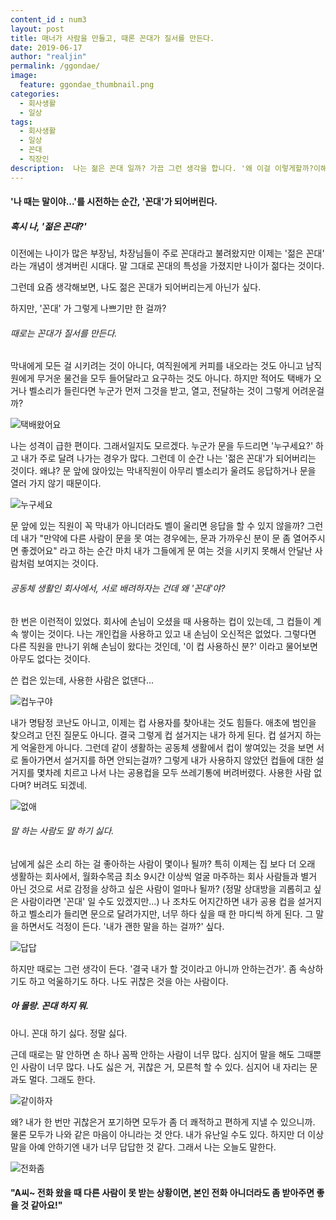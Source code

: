 ```yaml
---
content_id : num3
layout: post
title: 매너가 사람을 만들고, 때론 꼰대가 질서를 만든다.
date: 2019-06-17
author: "realjin"
permalink: /ggondae/
image:
  feature: ggondae_thumbnail.png
categories:
  - 회사생활
  - 일상
tags:
  - 회사생활
  - 일상
  - 꼰대
  - 직장인
description:  나는 젊은 꼰대 일까? 가끔 그런 생각을 합니다. '왜 이걸 이렇게할까?이해가 안가네. 나는 안그랬는데!'하지만 이런생각을 한다고 모두 꼰대가 되어버리는 걸까요? 저는 생각합니다. 때때로 꼰대가 질서를 만든다! 선임후임 할 것 없이 생활하기 좋은 회사 생활을 만들어봐요!  
---
```


#### '나 때는 말이야...'를 시전하는 순간, '꼰대'가 되어버린다.

##### 혹시 나, '젊은 꼰대?'

이전에는 나이가 많은 부장님, 차장님들이 주로 꼰대라고 불려왔지만 이제는 '젊은 꼰대' 라는 개념이 생겨버린 시대다. 말 그대로 꼰대의 특성을 가졌지만 나이가 젊다는 것이다.

그런데 요즘 생각해보면, 나도 젊은 꼰대가 되어버리는게 아닌가 싶다.

하지만, '꼰대' 가 그렇게 나쁘기만 한 걸까?



###### 때로는 꼰대가 질서를 만든다.

막내에게 모든 걸 시키려는 것이 아니다, 여직원에게 커피를 내오라는 것도 아니고 남직원에게 무거운 물건을 모두 들어달라고 요구하는 것도 아니다. 하지만 적어도 택배가 오거나 벨소리가 들린다면 누군가 먼저 그것을 받고, 열고,  전달하는 것이 그렇게 어려운걸까?

![택배왔어요](https://lh3.googleusercontent.com/8snZm4pRMg68OSQGj6phtEKG8bKiTaygZ4xUmMUg_yULe5PG8FTQSKuBT8I_MQfs4jq1jXHs1NiOe7Alt-SyGQNrlvkYL9KEpCz4j6Wk0jKRq3XN2AvDbYqbqG9u9nFovNc2aqIyAGm_I4XNKtRsG3dRDQ3SpsJtyVpWwH1H_ZY-7tFzhRzgEaw3nd09lunhV-HarxO_tDwfxoxMWNVpC0wm5Iq0fLlCrTFYHrdy71_51qjBL2bXaNI9e5gspgb93f23dy3UCPSAIvYJRbo8VzLJp3xpLHYRoO6nPR6pEdb_Kx_DW0WwfZfvLOt1g6zR7JwRPTjJE7UuxvcRYXg3fG7k2x3F9cpbK4WeOcEhREsWDTRsZjbarHOwAmGlehtulz24hMjp8S6PXPjfLdqSMbI7GzVPuVhYZB0zsaJk5RA2kMMS23D6E-3b5zyDRBSypbgPdKAkz2urPFOTtxX4aCrwzckWuf5cEqKTszCVoRFZniqKgJH-nTz1qCtx_eJ1Dah4DGJjWg0k1e5kOAsWy8lJdTh1h05z0vfMzHYu4oYUIR7WpHTcp4FLsyOVu3101gYdFewh8fy3HPKCF8S-mrL_Xs9OIvaWTxWXlXYntaTlMrTQ0HT9loENpUQwl2G6SFPozpmHTY-mxq32OO32D4arQLhqeHPwnbvytXItZDCCs2PgjtmnvXDerx5b7YGlIuTee9Jios707TnWeopsjol6=s903-no)

나는 성격이 급한 편이다. 그래서일지도 모르겠다. 누군가 문을 두드리면 '누구세요?' 하고 내가 주로 달려 나가는 경우가 많다. 그런데 이 순간 나는 '젊은 꼰대'가 되어버리는 것이다. 왜냐? 문 앞에 앉아있는 막내직원이 아무리 벨소리가 울려도 응답하거나 문을 열러 가지 않기 때문이다.

![누구세요](https://lh3.googleusercontent.com/2eCox0g9GWkCPAXjijAxy2EF_DLBnpfV1e84GkQ_HJoDxWFMLfuYpSz9m-TKG5pLmsb_MVQf4uE0op8Ze9G7Bpm2PJY1Wa_ZkHUzKSvlSjjyY7LE03bs52mzqZnG2qvzFjKwBA66yzcWZCDoVwjAM9GELJ1La2wBRiztt9frlWu9OgRiXLsxCdDqJFHYkQ8fRpj0ReBc8JWuC-c4dQ20jB9ttZc8np-ko9GOWDXfSOFXE8Mys-ofmBB1VZcehfAEKMfiZAQS2WE9pbq6npushMjEkXT6pXF6IRJN1AI_g7uUxaUa6epWK6ATBw2B4qD1EpIEt0WzeIewJn-qyfFs055ubsiacuLj28u_pg0CB2DstVnNFqstgOZU8kQhSC7ccG__7SV4kxZa4ruCfYLPoygxMOh94hO6j32A97ywpJPNHiHw6YjumFfo_NTRdGG47tcbDbw9qt1N7xn-TOOFMqPOxYoj_wfM2zS0ZbqFg1muTzRfPkMNCUdoOYGtX2pqG2Q-wUq6s4QY4uXp15pmY3nCImxq2oQSMii-Z1aTiykeVvdfqz-4kQBe1GCG0zcIue5QRCitsBR5gZXgB4p3PiC3KJgxhKsdVZRlTXshgQEis1Hbe8CLtSJkkAPiOw2WnaXrBG5rG6U9-HR-v0lbAUDYmD9rppzqluWv2dNAaG8elCsl7QDBKpuBmnkYjV7R-7CcyOe_2EMvNM4g30aB1njZ=w678-h903-no)

문 앞에 있는 직원이 꼭 막내가 아니더라도 벨이 울리면 응답을 할 수 있지 않을까? 그런데 내가 "만약에 다른 사람이 문을 못 여는 경우에는, 문과 가까우신 분이 문 좀 열어주시면 좋겠어요" 라고 하는 순간 마치 내가 그들에게 문 여는 것을 시키지 못해서 안달난 사람처럼 보여지는 것이다.



###### 공동체 생활인 회사에서, 서로 배려하자는 건데 왜 '꼰대'야?

한 번은 이런적이 있었다. 회사에 손님이 오셨을 때 사용하는 컵이 있는데, 그 컵들이 계속 쌓이는 것이다. 나는 개인컵을 사용하고 있고 내 손님이 오신적은 없었다. 그렇다면 다른 직원을 만나기 위해 손님이 왔다는 것인데, '이 컵 사용하신 분?' 이라고 물어보면 아무도 없다는 것이다.

쓴 컵은 있는데, 사용한 사람은 없댄다...

![컵누구야](https://lh3.googleusercontent.com/jZd1rTN29btVA31DZguVNRgoZjy090W01y6Hjw9U93mQlFcIq3n2Y7H38LHajE-M9yL667YVkeH14IhYDPOIZCcUZQqUmGTzJPGq7IDnh0Bs0silO0dkTV8jNzn-MlK2r45kO0ekeXknjqHj9Iy7oXe30mAmsuJ-fAA2my3YFfkeev0SfmgS7qkYESNLbzWoPjZ_2uxwzBePRxyKNWl5c7mqSA8xl7_9GPVrPIgfN_OKOmJQWexStXlA4YWsDwNhReVZkkhXzg5dWbCwfJyIAStGbjKLoireqyx8YU0dDTSnrJGZI-yV0vwW-pUnudYCU7g9I2bn2R9_J8yctJzFZ8c2oitU1eOTbpXH37JAuDV2XPbIvK4cpsuIztdppnLkAhH-7Rq3zM2DSIOJvqHpUyXsg3_4lX1dGDhgls8LxiOmhnpsjpBc4Wvjq4EXzo_x5UGMWX7pvcJ9dxdlloXWYQW12QraNq8vBTp5ylXPDpeiubpwa3tYSltfnAR8h8JsGf1Q8PIenkGp_3-s7qBmnrYFmLSwefUAF109VgcmcBopvirb0F8Z4Q3oGGtafjRZEz_dH2Zm84XDNKrCZD52uvDnwBV_WmSNKokTW7g-mpS7THeTPRoV47xmVivWpJgHfMuiYfd8-p6ecdLTbLuu-_CjUNMUojz6Mkde4OWjOwvB7bx7Ja9VyBxQxWr7mwTRDCQ-0c94kKmKf9-lUTLw6Htw=w1204-h903-no)

내가 명탐정 코난도 아니고, 이제는 컵 사용자를 찾아내는 것도 힘들다. 애초에 범인을 찾으려고 던진 질문도 아니다. 결국 그렇게 컵 설거지는 내가 하게 된다. 컵 설거지 하는게 억울한게 아니다. 그런데 같이 생활하는 공동체 생활에서 컵이 쌓여있는 것을 보면 서로 돌아가면서 설거지를 하면 안되는걸까?  그렇게 내가 사용하지 않았던 컵들에 대한 설거지를 몇차례 치르고 나서 나는 공용컵을 모두 쓰레기통에 버려버렸다. 사용한 사람 없다며? 버려도 되겠네.

![없애](https://lh3.googleusercontent.com/yop9kGROtcYjf2ui0gPzp61H8cvRffcostod7VPvdzD-MLW6s8t8E0a6eUJjMStC8MwzAqKfvlUDPwvLoRfJ7n6gko_Ki0i-t5rIBgRegzXPG9ymD7XPgnHaXm1sPSG_sPc6X6Dw8AmG0ahv4-ffuxg3pKeB3wLkOf3OiWTFC1hvrUNwpRHbn5TksHkWaNckowV7tCaoobGMUTHI8RcgMdPZ4oTGvb1hj0ntAkNQoT5gUWBpyOMthQcfRVFqUJ5ta9rPIEuahrF4x6JWzAswZlfTFA56oRw2S2S8278Eay1CI1NjypqgWb_2kAeuHLw3LGVCeL_GN2x-WT3bL9F93huKJrAe-nrPzBCIU8a5Otei6XnQ-ukG05TkW1rMMl6hAKm56FARgjaXIMZIcLKEQu7vi2mNG1cS-BGmhHu9xsMWf3asM8KfY8_3D6wjyxQwRnGamlXRT1MdJpJn0oE6l1fzC-OrPkuJFlYWRATdBF1OOHrNHtqSuavvbIce641Qso9xwkCaCs53aLlOfeFboqevy3oDHhzj9AzB0imJSS3x23ueOjZVUic3bfmNqzhQYRtvKjS7HehMvDRZIwWnVIROTnxtp-45YKBAH2tJZBnphTMlaxfsHq3IRFAcR4r9Kc2CCoFo6FuKBCmqJ5KNIWx-Y14qMIyxySiTdtrtPqTPoPXmH-2xKsEz5k24yXGqJu0WyeRvmozqFhNZ77J0IhpZ=w1269-h844-no)



###### 말 하는 사람도 말 하기 싫다.

남에게 싫은 소리 하는 걸 좋아하는 사람이 몇이나 될까? 특히 이제는 집 보다 더 오래 생활하는 회사에서, 월화수목금 최소 9시간 이상씩 얼굴 마주하는 회사 사람들과 별거 아닌 것으로 서로 감정을 상하고 싶은 사람이 얼마나 될까? (정말 상대방을 괴롭히고 싶은 사람이라면 '꼰대' 일 수도 있겠지만...)
나 조차도 어지간하면 내가 공용 컵을 설거지하고 벨소리가 들리면 문으로 달려가지만, 너무 하다 싶을 때 한 마디씩 하게 된다. 그 말을 하면서도 걱정이 든다. '내가 괜한 말을 하는 걸까?' 싶다.

![답답](https://lh3.googleusercontent.com/H_XR-iDPlIOsbPBMnLFnK0FBlYigjolFwiCkl0mSwULw4H51Fb2JnByIztODF0Pa38OnH61GR7Yf-fvT2getu8deQ4JAMM3DH-SJF9AhhEDdincWJPmnZrlxXApUCbek9Eitz2QZSn2c6JoACtur6xmSDq30BEl6BGbouak6qcSqTmYHSzgBx93iLhK7EV19DKOgY1Vu1ZlyIoo84Qzrgie9cvo7UKMxUvJVUVlagDTes5_4Ca2JJumiYA2gOU0I5rWJfJhh-hADG2-6ONfiZ09muEdPkPatIlbX-QVa7JvRAe_O94m6eyQm1lAQeidZpKZlxzf6XcleNjRwuZXwsmDpd4nxOwFx_RhadByb8KDmYEO-DYtvrwtCyia5SsE41sBBof4w9_UkdBwcND79_Qk9KIdCrdmRJKba5wEuEsWaXnSyzZrjnxy0CBYG_hX7EiAT_Y-2LH0wkSA42ye4Zn4m6i2deA0J1cMInRpxf4g1NzgDxtIjqJdEFXe2nC8UdPbJdKhiZiYBly-x6g9O2P3ST3qLWHKkfSpkUHxPJ0WwwBYZ3PZSmo8K5uyvXJxXX2N6o2yzec7-_fnYdbHBFfOLtYHPO_yf43ZhHkLmWvOH_4R7eBHgCfvehLLrQkDkmq0RMN0C_RdHuYDQ0ToLjgwq--dHlk3t1hirx--WxWCmSdSPeWcuy8NmLbfzmRKIHML4ZUX9eeSPeWQ4xIK0ZkFR=w1274-h843-no)

하지만 때로는 그런 생각이 든다. '결국 내가 할 것이라고 아니까 안하는건가'.
좀 속상하기도 하고  억울하기도 하다. 나도 귀찮은 것을 아는 사람이다.



##### 아 몰랑. 꼰대 하지 뭐.

아니. 꼰대 하기 싫다. 정말 싫다.

근데 때로는 말 안하면 손 하나 꼼짝 안하는 사람이 너무 많다. 심지어 말을 해도 그때뿐인 사람이 너무 많다. 나도 싫은 거, 귀찮은 거, 모른척 할 수 있다. 심지어 내 자리는 문과도 멀다. 그래도 한다.

![같이하자](https://lh3.googleusercontent.com/zPfEtWVifH8XwS748MT6ZAlCKHUJdKGVU8E2DAjh2g5v3mU5XxxF6vIRpRebp_p_ZkzVnMESj3KgS6IxzwLTaKiVy2kT5vamP8PT5KhodKKDfFKsPZ0Gsk_tuCtuENjtYPOActKyE8Z72ZRLFhGKTk2aKHDwCAzbmPM67tZFbaUpja2eSIRfjM2zPfs4Tf_Mv1VgFg1k_v7e84_Slpw1nQcuORZj6TOFuKPNYkamAcjWj0VvAnMOgnp2HizPsV5I7XUbOc5qOvA5bEJcAyb0MCaurCY0XMFG6skU09FDFOSjCjMEdxWXHk5D_qBrz4CxcRYp6CkxV92LkhopEFkOOqffnfwTieI0lRTikBl-VEMUxWC9eZrur9X5jvbJzdHs0a6fX0LrTcJ3tpcoiDmiVfIIDDxvMtax2HrPNuy7J46WbCdTYTSWJzPVUJJ9ZTIYVQc_kNe8rSPxpxEqSquwJpWM80afozcqGG5tCsaG4kwaSi9aw9JEEwsxGJwQ6qcAq3WhzIhpwzXrR5J51fkBJO3_Fs7-_Iy28T1JP551pl-WXmGqqmc8ExfcFU4a6Nwvy3CgHeGET9bsefDzSUCbjKNKx5ycHf39HuSbrhLuFPJsPDQtUHaUr0KG9wYVTEUU0WiJy1wag7tcotwwFAc4SSWejiC9OlpGx1WIy2GUPY1izOX7q6WrokqosedKkc3pa5g8K9GDEn4FpdlHqXYYM38b=w1125-h843-no)

왜? 내가 한 번만 귀찮은거 포기하면 모두가 좀 더 쾌적하고 편하게 지낼 수 있으니까. 물론 모두가 나와 같은 마음이 아니라는 것 안다. 내가  유난일 수도 있다. 하지만 더 이상 말을 아예 안하기엔 내가 너무 답답한 것 같다. 그래서 나는 오늘도 말한다.

![전화좀](https://lh3.googleusercontent.com/JDlpHR_9rcNy8G-lyLgpt1JqrsD1W-hyUbSUDIIg4LRnjiERNmAIXY_rnBSh5hlrqe4LlTS4s1N8SKtYe4iYzi47-_iWL7zGjsNHIXVwHUbTN2cqsyq4JnXdL_tk1OHf2P7tsfLbf6qr8PaalDY5--5100FVUx54qXHnji5i5d7ACLp-KTxBdVD_jvh5abZcgdaaarEWYTxUNqvE3kmkNS36_oRCw7OI3E9m1em28UTR1y807cmABRqyqL_CxN3GFzDiGmK13z5J_4r-Bl3Mj9K2hD_5GRVmkp181gx38lbui_2KskuhCRH18Ub1YNLEEccwKqfFthBoAN6FxcIQflm1M9Fs-1SLHe8zpdH4jBDVKk2vjtPjPSXjww_9vuTSuExtUJFthfJtMzhuBSqa4zNtYNDm_dWsT_7r-MAbdi-XhaxvO7EJkKdrEKnJrPnMDoBhkYA8OsT3mawTQQGQrf2aUzsV-IE25SEnji3F4B4JcIo1T7HnB6bBugFmf3ngc5NxqecE4J5GSxLD5kCtb6O9SUQU9bbd7FTOyv460coENaf5H1WT8XLJMLHUvOHvlg7IvTEN256JmF09tU5e7nde487AFlDXkiY1Qbb2IehlyrDj0W1RyjDwGQ0R--qEeUthsmY-AIpg2fYDa8dBzaM9r83iiOgmFJJwC4QlC_Cou4PaGdB2OWgX4DdnjTZF48yK0NXFsh5iOGzKLi06qwZ2=w1060-h843-no)

#### "A씨~ 전화 왔을 때 다른 사람이 못 받는 상황이면, 본인 전화 아니더라도 좀 받아주면 좋을 것 같아요!"
